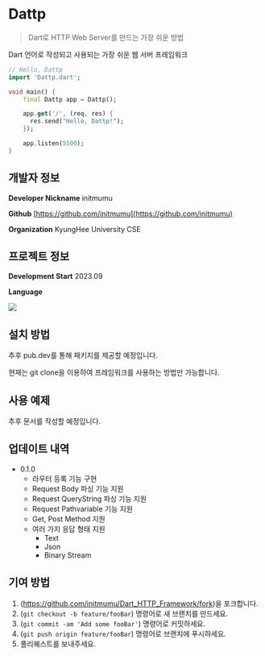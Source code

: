 # Dattp

> Dart로 HTTP Web Server를 만드는 가장 쉬운 방법

Dart 언어로 작성되고 사용되는 가장 쉬운 웹 서버 프레임워크

```dart
// Hello, Dattp
import 'Dattp.dart';

void main() {
    final Dattp app = Dattp();

    app.get('/', (req, res) {
      res.send("Hello, Dattp!");
    });

    app.listen(5500);
}
```

## 개발자 정보

**Developer Nickname** initmumu

**Github** [https://github.com/initmumu](https://github.com/initmumu)

**Organization** KyungHee University CSE

## 프로젝트 정보

**Development Start** 2023.09

**Language**

<img src="https://img.shields.io/badge/dart-0175C2?style=for-the-badge&logo=dart&logoColor=white">

## 설치 방법

추후 pub.dev를 통해 패키지를 제공할 예정입니다.

현재는 git clone을 이용하여 프레임워크를 사용하는 방법만 가능합니다.

## 사용 예제

추후 문서를 작성할 예정입니다.

## 업데이트 내역

- 0.1.0
  - 라우터 등록 기능 구현
  - Request Body 파싱 기능 지원
  - Request QueryString 파싱 기능 지원
  - Request Pathvariable 기능 지원
  - Get, Post Method 지원
  - 여러 가지 응답 형태 지원
    - Text
    - Json
    - Binary Stream

## 기여 방법

1. (<https://github.com/initmumu/Dart_HTTP_Framework/fork>)을 포크합니다.
2. (`git checkout -b feature/fooBar`) 명령어로 새 브랜치를 만드세요.
3. (`git commit -am 'Add some fooBar'`) 명령어로 커밋하세요.
4. (`git push origin feature/fooBar`) 명령어로 브랜치에 푸시하세요.
5. 풀리퀘스트를 보내주세요.

<!-- Markdown link & img dfn's -->
